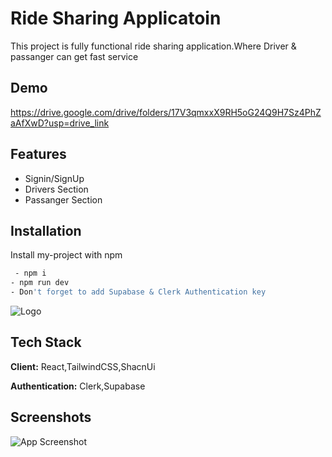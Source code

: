 # Ride Sharing Applicatoin

This project is fully functional ride sharing application.Where Driver & passanger can get fast service


## Demo

https://drive.google.com/drive/folders/17V3qmxxX9RH5oG24Q9H7Sz4PhZaAfXwD?usp=drive_link


## Features

- Signin/SignUp
- Drivers Section
- Passanger Section


## Installation

Install my-project with npm

```bash
 - npm i
- npm run dev
- Don't forget to add Supabase & Clerk Authentication key
```
    
![Logo](https://drive.google.com/file/d/1TMoz8AZb3ghgW1Ju70n9puzXxvgYDPly/view?usp=drive_link)


## Tech Stack

**Client:** React,TailwindCSS,ShacnUi

**Authentication:** Clerk,Supabase


## Screenshots

![App Screenshot](https://via.placeholder.com/468x300?text=App+Screenshot+Here)
